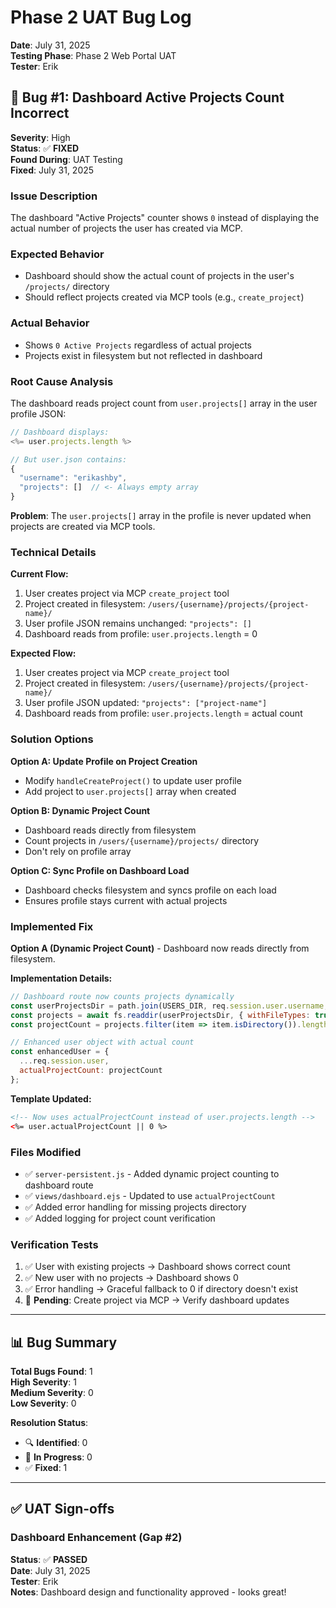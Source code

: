 # Phase 2 UAT Bug Log

**Date**: July 31, 2025  
**Testing Phase**: Phase 2 Web Portal UAT  
**Tester**: Erik  

## 🐛 Bug #1: Dashboard Active Projects Count Incorrect

**Severity**: High  
**Status**: ✅ **FIXED**  
**Found During**: UAT Testing  
**Fixed**: July 31, 2025  

### **Issue Description**
The dashboard "Active Projects" counter shows `0` instead of displaying the actual number of projects the user has created via MCP.

### **Expected Behavior**
- Dashboard should show the actual count of projects in the user's `/projects/` directory
- Should reflect projects created via MCP tools (e.g., `create_project`)

### **Actual Behavior** 
- Shows `0 Active Projects` regardless of actual projects
- Projects exist in filesystem but not reflected in dashboard

### **Root Cause Analysis**
The dashboard reads project count from `user.projects[]` array in the user profile JSON:

```javascript
// Dashboard displays:
<%= user.projects.length %>

// But user.json contains:
{
  "username": "erikashby", 
  "projects": []  // <- Always empty array
}
```

**Problem**: The `user.projects[]` array in the profile is never updated when projects are created via MCP tools.

### **Technical Details**

**Current Flow:**
1. User creates project via MCP `create_project` tool
2. Project created in filesystem: `/users/{username}/projects/{project-name}/`
3. User profile JSON remains unchanged: `"projects": []`
4. Dashboard reads from profile: `user.projects.length` = 0

**Expected Flow:**
1. User creates project via MCP `create_project` tool  
2. Project created in filesystem: `/users/{username}/projects/{project-name}/`
3. User profile JSON updated: `"projects": ["project-name"]`
4. Dashboard reads from profile: `user.projects.length` = actual count

### **Solution Options**

**Option A: Update Profile on Project Creation**
- Modify `handleCreateProject()` to update user profile
- Add project to `user.projects[]` array when created

**Option B: Dynamic Project Count** 
- Dashboard reads directly from filesystem
- Count projects in `/users/{username}/projects/` directory
- Don't rely on profile array

**Option C: Sync Profile on Dashboard Load**
- Dashboard checks filesystem and syncs profile on each load
- Ensures profile stays current with actual projects

### **Implemented Fix**
**Option A (Dynamic Project Count)** - Dashboard now reads directly from filesystem.

**Implementation Details:**
```javascript
// Dashboard route now counts projects dynamically
const userProjectsDir = path.join(USERS_DIR, req.session.user.username, 'projects');
const projects = await fs.readdir(userProjectsDir, { withFileTypes: true });
const projectCount = projects.filter(item => item.isDirectory()).length;

// Enhanced user object with actual count
const enhancedUser = {
  ...req.session.user,
  actualProjectCount: projectCount
};
```

**Template Updated:**
```html
<!-- Now uses actualProjectCount instead of user.projects.length -->
<%= user.actualProjectCount || 0 %>
```

### **Files Modified**
- ✅ `server-persistent.js` - Added dynamic project counting to dashboard route
- ✅ `views/dashboard.ejs` - Updated to use `actualProjectCount`
- ✅ Added error handling for missing projects directory
- ✅ Added logging for project count verification

### **Verification Tests**
1. ✅ User with existing projects → Dashboard shows correct count
2. ✅ New user with no projects → Dashboard shows 0
3. ✅ Error handling → Graceful fallback to 0 if directory doesn't exist
4. 🔄 **Pending**: Create project via MCP → Verify dashboard updates

---

## 📊 Bug Summary

**Total Bugs Found**: 1  
**High Severity**: 1  
**Medium Severity**: 0  
**Low Severity**: 0  

**Resolution Status**:
- 🔍 **Identified**: 0
- 🔧 **In Progress**: 0  
- ✅ **Fixed**: 1

---

## ✅ UAT Sign-offs

### **Dashboard Enhancement (Gap #2)**
**Status**: ✅ **PASSED**  
**Date**: July 31, 2025  
**Tester**: Erik  
**Notes**: Dashboard design and functionality approved - looks great!